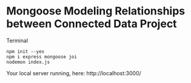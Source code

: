 # Mongoose Modeling Relationships between Connected Data Project

Terminal

    npm init --yes
    npm i express mongoose joi
    nodemon index.js
    
Your local server running, here: http://localhost:3000/
